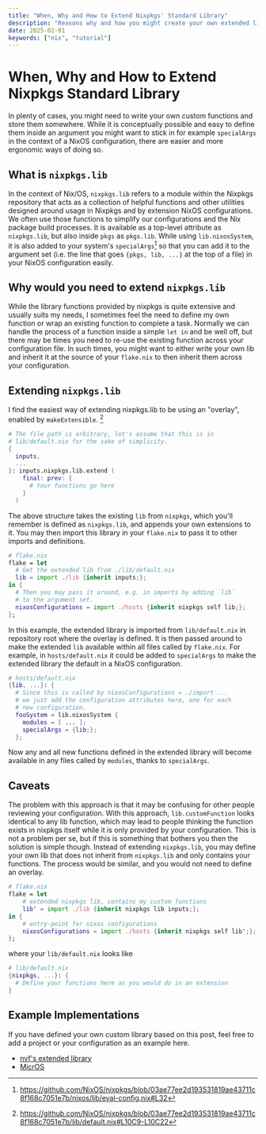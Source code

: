 ```yaml
---
title: "When, Why and How to Extend Nixpkgs' Standard Library"
description: "Reasons why and how you might create your own extended library"
date: 2025-02-01
keywords: ["nix", "tutorial"]
---
```


# When, Why and How to Extend Nixpkgs Standard Library

In plenty of cases, you might need to write your own custom functions and store
them somewhere. While it is conceptually possible and easy to define them inside
an argument you might want to stick in for example `specialArgs` in the context
of a NixOS configuration, there are easier and more ergonomic ways of doing so.

## What is `nixpkgs.lib`

In the context of Nix/OS, `nixpkgs.lib` refers to a module within the Nixpkgs
repository that acts as a collection of helpful functions and other utilities
designed around usage in Nixpkgs and by extension NixOS configurations. We often
use those functions to simplify our configurations and the Nix package build
processes. It is available as a top-level attribute as `nixpkgs.lib`, but also
inside `pkgs` as `pkgs.lib`. While using `lib.nixosSystem`, it is also added to
your system's `specialArgs`[^1] so that you can add it to the argument set (i.e.
the line that goes `{pkgs, lib, ...}` at the top of a file) in your NixOS
configuration easily.

## Why would you need to extend `nixpkgs.lib`

While the library functions provided by nixpkgs is quite extensive and usually
suits my needs, I sometimes feel the need to define my own function or wrap an
existing function to complete a task. Normally we can handle the process of a
function inside a simple `let in` and be well off, but there may be times you
need to re-use the existing function across your configuration file. In such
times, you might want to either write your own lib and inherit it at the source
of your `flake.nix` to then inherit them across your configuration.

## Extending `nixpkgs.lib`

I find the easiest way of extending nixpkgs.lib to be using an "overlay",
enabled by `makeExtensible`. [^2]

```nix
# The file path is arbitrary, let's assume that this is in
# lib/default.nix for the sake of simplicity.
{
  inputs,
  ...
}: inputs.nixpkgs.lib.extend (
    final: prev: {
      # Your functions go here
    }
  )
```

The above structure takes the existing `lib` from `nixpkgs`, which you'll
remember is defined as `nixpkgs.lib`, and appends your own extensions to it. You
may then import this library in your `flake.nix` to pass it to other imports and
definitions.

```nix
# flake.nix
flake = let
  # Get the extended lib from ./lib/default.nix
  lib = import ./lib {inherit inputs;};
in {
  # Then you may pass it around, e.g. in imports by adding `lib`
  # to the argument set.
  nixosConfigurations = import ./hosts {inherit nixpkgs self lib;};
};
```

In this example, the extended library is imported from `lib/default.nix` in
repository root where the overlay is defined. It is then passed around to make
the extended `lib` available within all files called by `flake.nix`. For
example, in `hosts/default.nix` it could be added to `specialArgs` to make the
extended library the default in a NixOS configuration.

```nix
# hosts/default.nix
{lib, ...}: {
  # Since this is called by nixosConfigurations = ./import ...
  # we just add the configuration attributes here, one for each
  # new configuration.
  fooSystem = lib.nixosSystem {
    modules = [ ... ];
    specialArgs = {lib;};
  };
```

Now any and all new functions defined in the extended library will become
available in any files called by `modules`, thanks to `specialArgs`.

## Caveats

The problem with this approach is that it may be confusing for other people
reviewing your configuration. With this approach, `lib.customFunction` looks
identical to any lib function, which may lead to people thinking the function
exists in nixpkgs itself while it is only provided by your configuration. This
is not a problem per se, but if this is something that bothers you then the
solution is simple though. Instead of extending `nixpkgs.lib`, you may define
your own lib that does not inherit from `nixpkgs.lib` and only contains your
functions. The process would be similar, and you would not need to define an
overlay.

```nix
# flake.nix
flake = let
    # extended nixpkgs lib, contains my custom functions
    lib' = import ./lib {inherit nixpkgs lib inputs;};
in {
    # entry-point for nixos configurations
    nixosConfigurations = import ./hosts {inherit nixpkgs self lib';};
};
```

where your `lib/default.nix` looks like

```nix
# lib/default.nix
{nixpkgs, ...}: {
  # Define your functions here as you would do in an extension
}
```

## Example Implementations

If you have defined your own custom library based on this post, feel free to add
a project or your configuration as an example here.

- [nvf's extended library](https://github.com/NotAShelf/nvf/blob/main/lib/stdlib-extended.nix)
- [MicrOS](https://github.com/snugnug/micros/blob/50db7e1c8e1633566c43190976bf2f6ac43f12ff/flake.nix#L86)

[^1]: https://github.com/NixOS/nixpkgs/blob/03ae77ee2d193531819ae43711c8f168c7051e7b/nixos/lib/eval-config.nix#L32

[^2]: https://github.com/NixOS/nixpkgs/blob/03ae77ee2d193531819ae43711c8f168c7051e7b/lib/default.nix#L10C9-L10C22
